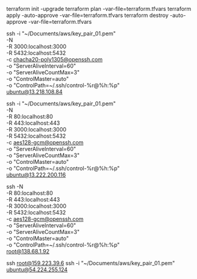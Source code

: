 
terraform init -upgrade
terraform plan -var-file=terraform.tfvars
terraform apply -auto-approve -var-file=terraform.tfvars
terraform destroy -auto-approve -var-file=terraform.tfvars

ssh -i "~/Documents/aws/key_pair_01.pem" \
     -N \
     -R 3000:localhost:3000 \
     -R 5432:localhost:5432 \
     -c chacha20-poly1305@openssh.com \
     -o "ServerAliveInterval=60" \
     -o "ServerAliveCountMax=3" \
     -o "ControlMaster=auto" \
     -o "ControlPath=~/.ssh/control-%r@%h:%p" \
     ubuntu@13.218.108.84

ssh -i "~/Documents/aws/key_pair_01.pem" \
     -N \
     -R 80:localhost:80 \
     -R 443:localhost:443 \
     -R 3000:localhost:3000 \
     -R 5432:localhost:5432 \
     -c aes128-gcm@openssh.com \
     -o "ServerAliveInterval=60" \
     -o "ServerAliveCountMax=3" \
     -o "ControlMaster=auto" \
     -o "ControlPath=~/.ssh/control-%r@%h:%p" \
     ubuntu@13.222.200.116

ssh -N \
     -R 80:localhost:80 \
     -R 443:localhost:443 \
     -R 3000:localhost:3000 \
     -R 5432:localhost:5432 \
     -c aes128-gcm@openssh.com \
     -o "ServerAliveInterval=60" \
     -o "ServerAliveCountMax=3" \
     -o "ControlMaster=auto" \
     -o "ControlPath=~/.ssh/control-%r@%h:%p" \
     root@138.68.1.92

ssh root@159.223.39.6
ssh -i "~/Documents/aws/key_pair_01.pem" ubuntu@54.224.255.124